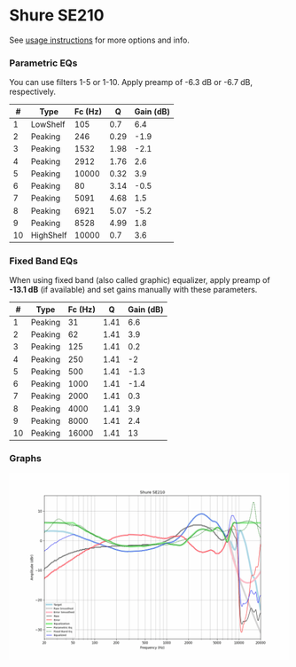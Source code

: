 # Shure SE210
See [usage instructions](https://github.com/jaakkopasanen/AutoEq#usage) for more options and info.

### Parametric EQs
You can use filters 1-5 or 1-10. Apply preamp of -6.3 dB or -6.7 dB, respectively.

|   # | Type      |   Fc (Hz) |    Q |   Gain (dB) |
|-----|-----------|-----------|------|-------------|
|   1 | LowShelf  |       105 | 0.7  |         6.4 |
|   2 | Peaking   |       246 | 0.29 |        -1.9 |
|   3 | Peaking   |      1532 | 1.98 |        -2.1 |
|   4 | Peaking   |      2912 | 1.76 |         2.6 |
|   5 | Peaking   |     10000 | 0.32 |         3.9 |
|   6 | Peaking   |        80 | 3.14 |        -0.5 |
|   7 | Peaking   |      5091 | 4.68 |         1.5 |
|   8 | Peaking   |      6921 | 5.07 |        -5.2 |
|   9 | Peaking   |      8528 | 4.99 |         1.8 |
|  10 | HighShelf |     10000 | 0.7  |         3.6 |

### Fixed Band EQs
When using fixed band (also called graphic) equalizer, apply preamp of **-13.1 dB** (if available) and set gains manually with these parameters.

|   # | Type    |   Fc (Hz) |    Q |   Gain (dB) |
|-----|---------|-----------|------|-------------|
|   1 | Peaking |        31 | 1.41 |         6.6 |
|   2 | Peaking |        62 | 1.41 |         3.9 |
|   3 | Peaking |       125 | 1.41 |         0.2 |
|   4 | Peaking |       250 | 1.41 |        -2   |
|   5 | Peaking |       500 | 1.41 |        -1.3 |
|   6 | Peaking |      1000 | 1.41 |        -1.4 |
|   7 | Peaking |      2000 | 1.41 |         0.3 |
|   8 | Peaking |      4000 | 1.41 |         3.9 |
|   9 | Peaking |      8000 | 1.41 |         2.4 |
|  10 | Peaking |     16000 | 1.41 |        13   |

### Graphs
![](./Shure%20SE210.png)
